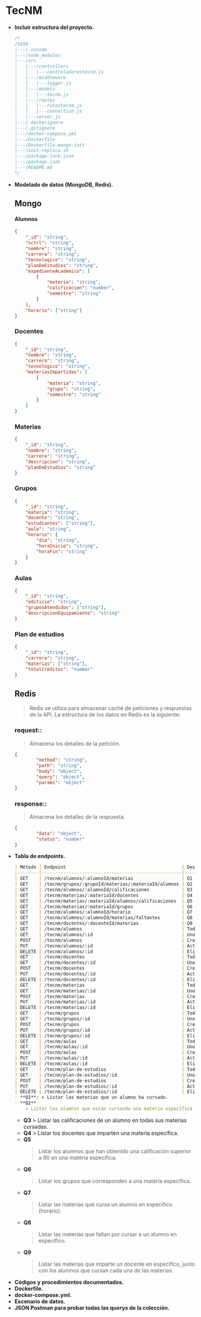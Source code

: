 # TecNM
- **Incluir estructura del proyecto.**
  ```js
  /*
  /CASO
  |---/.vscode
  |---/node_modules
  |---/src
  |   |---/controllers
  |   |   |---controladorestecnm.js
  |   |---/middleware
  |   |   |---logger.js
  |   |---/models
  |   |   |---tecnm.js
  |   |---/routes
  |   |   |---rutastecnm.js
  |   |   |---connection.js
  |   |---server.js
  |---/.dockerignore
  |---/.gitignore
  |---/docker-compose.yml
  |---/Dockerfile
  |---/Dockerfile.mongo-init
  |---/init-replica.sh
  |---/package-lock.json
  |---/package.json
  |---/README.md
  */
  ```
- **Modelado de datos (MongoDB, Redis).**
  ## Mongo
    #### Alumnos
    ```json
    {
        "_id": "string",
        "nctrl": "string",
        "nombre": "string",
        "carrera": "string",
        "tecnologico": "string",
        "planDeEstudios": "string",
        "expedienteAcademico": [
            {
                "materia": "string",
                "calificacion": "number",
                "semestre": "string"
            }
        ],
        "horario": ["string"]
    }
    ```
    ### Docentes
    ```json
    {
        "_id": "string",
        "nombre": "string",
        "carrera": "string",
        "tecnologico": "string",
        "materiasImpartidas": [
            {
                "materia": "string",
                "grupo": "string",
                "semestre": "string"
            }
        ]
    }
    ```
    ### Materias
    ```json
    {
        "_id": "string",
        "nombre": "string",
        "carrera": "string",
        "descripcion": "string",
        "planDeEstudios": "string"
    }
    ```
    ### Grupos
    ```json
    {
        "_id": "string",
        "materia": "string",
        "docente": "string",
        "estudiantes": ["string"],
        "aula": "string",
        "horario": {
            "dia": "string",
            "horaInicio": "string",
            "horaFin": "string"
        }
    }
    ```
    ### Aulas
    ```json
    {
        "_id": "string",
        "edificio": "string",
        "gruposAtendidos": ["string"],
        "descripcionEquipamiento": "string"
    }
    ```
    ### Plan de estudios
    ```json
    {
        "_id": "string",
        "carrera": "string",
        "materias": ["string"],
        "totalCreditos": "number"
    }
    ```
	## Redis
	> Redis se utiliza para almacenar caché de peticiones y respuestas de la API. La estructura de los datos en Redis es la siguiente:
	### request:<timestamp>: 
	> Almacena los detalles de la petición.
	```json
	{
			"method": "string",
			"path": "string",
			"body": "object",
			"query": "object",
			"params": "object"
	}
	```
	### response:<timestamp>: 
	> Almacena los detalles de la respuesta.
	```json
	{
			"data": "object",
			"status": "number"
	}
	```
- **Tabla de endpoints.**
	```markdown
	| Método | Endpoint                                           | Descripción |
	|--------|----------------------------------------------------|-------------|
	| GET    | /tecnm/alumnos/:alumnoId/materias                  | Q1          |
	| GET    | /tecnm/grupos/:grupoId/materias/:materiaId/alumnos | Q2          |
	| GET    | /tecnm/alumnos/:alumnoId/calificaciones            | Q3          |
	| GET    | /tecnm/materias/:materiaId/docentes                | Q4          |
	| GET    | /tecnm/materias/:materiaId/alumnos/calificaciones  | Q5          |
	| GET    | /tecnm/materias/:materiaId/grupos                  | Q6          |
	| GET    | /tecnm/alumnos/:alumnoId/horario                   | Q7          |
	| GET    | /tecnm/alumnos/:alumnoId/materias/faltantes        | Q8          |
	| GET    | /tecnm/docentes/:docenteId/materias                | Q9          |
	| GET    | /tecnm/alumnos                                     | Todos       |
	| GET    | /tecnm/alumnos/:id                                 | Uno         |
	| POST   | /tecnm/alumnos                                     | Crear       |
	| PUT    | /tecnm/alumnos/:id                                 | Actualizar  |
	| DELETE | /tecnm/alumnos/:id                                 | Eliminar    |
	| GET    | /tecnm/docentes                                    | Todos       |
	| GET    | /tecnm/docentes/:id                                | Uno         |
	| POST   | /tecnm/docentes                                    | Crear       |
	| PUT    | /tecnm/docentes/:id                                | Actualizar  |
	| DELETE | /tecnm/docentes/:id                                | Eliminar    |
	| GET    | /tecnm/materias                                    | Todos       |
	| GET    | /tecnm/materias/:id                                | Uno         |
	| POST   | /tecnm/materias                                    | Crear       |
	| PUT    | /tecnm/materias/:id                                | Actualizar  |
	| DELETE | /tecnm/materias/:id                                | Eliminar    |
	| GET    | /tecnm/grupos                                      | Todos       |
	| GET    | /tecnm/grupos/:id                                  | Uno         |
	| POST   | /tecnm/grupos                                      | Crear       |
	| PUT    | /tecnm/grupos/:id                                  | Actualizar  |
	| DELETE | /tecnm/grupos/:id                                  | Eliminar    |
	| GET    | /tecnm/aulas                                       | Todos       |
	| GET    | /tecnm/aulas/:id                                   | Uno         |
	| POST   | /tecnm/aulas                                       | Crear       |
	| PUT    | /tecnm/aulas/:id                                   | Actualizar  |
	| DELETE | /tecnm/aulas/:id                                   | Eliminar    |
	| GET    | /tecnm/plan-de-estudios                            | Todos       |
	| GET    | /tecnm/plan-de-estudios/:id                        | Uno         |
	| POST   | /tecnm/plan-de-estudios                            | Crear       |
	| PUT    | /tecnm/plan-de-estudios/:id                        | Actualizar  |
	| DELETE | /tecnm/plan-de-estudios/:id                        | Eliminar    |
	- **Q1**: > Listar las materias que un alumno ha cursado.
	- **Q2**
		> Listar los alumnos que están cursando una materia específica de un grupo específico.
	```
	- **Q3** > Listar las calificaciones de un alumno en todas sus materias cursadas.
	- **Q4** > Listar los docentes que imparten una materia específica.
	- **Q5**
		> Listar los alumnos que han obtenido una calificación superior a 90 en una materia específica.
	- **Q6**
		> Listar los grupos que corresponden a una materia específica.
	- **Q7**
		> Listar las materias que cursa un alumno en específico (horario).
	- **Q8**
		> Listar las materias que faltan por cursar a un alumno en específico.
	- **Q9**
		> Listar las materias que imparte un docente en específico, junto con los alumnos que cursan cada una de las materias.
- **Códigos y procedimientos documentados.**
- **Dockerfile.**
- **docker-compose.yml.**
- **Escenario de datos.**
- **JSON Postman para probar todas las querys de la colección.**
